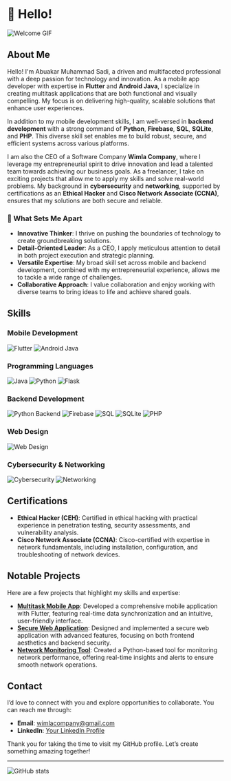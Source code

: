 # 👋 Hello!

![Welcome GIF](https://i.pinimg.com/originals/6e/a8/c6/6ea8c68dfa924bc2e6a9abe3e473087a.gif)

## About Me

Hello! I'm Abuakar Muhammad Sadi, a driven and multifaceted professional with a deep passion for technology and innovation. As a mobile app developer with expertise in **Flutter** and **Android Java**, I specialize in creating multitask applications that are both functional and visually compelling. My focus is on delivering high-quality, scalable solutions that enhance user experiences.

In addition to my mobile development skills, I am well-versed in **backend development** with a strong command of **Python**, **Firebase**, **SQL**, **SQLite**, and **PHP**. This diverse skill set enables me to build robust, secure, and efficient systems across various platforms.

I am also the CEO of a Software Company **Wimla Company**, where I leverage my entrepreneurial spirit to drive innovation and lead a talented team towards achieving our business goals. As a freelancer, I take on exciting projects that allow me to apply my skills and solve real-world problems. My background in **cybersecurity** and **networking**, supported by certifications as an **Ethical Hacker** and **Cisco Network Associate (CCNA)**, ensures that my solutions are both secure and reliable.

### 🌟 What Sets Me Apart

- **Innovative Thinker**: I thrive on pushing the boundaries of technology to create groundbreaking solutions.
- **Detail-Oriented Leader**: As a CEO, I apply meticulous attention to detail in both project execution and strategic planning.
- **Versatile Expertise**: My broad skill set across mobile and backend development, combined with my entrepreneurial experience, allows me to tackle a wide range of challenges.
- **Collaborative Approach**: I value collaboration and enjoy working with diverse teams to bring ideas to life and achieve shared goals.

## Skills

### Mobile Development

<p>
  <img src="https://img.shields.io/badge/Flutter-02569B?style=for-the-badge&logo=flutter&logoColor=white" alt="Flutter" title="Flutter" />
  <img src="https://img.shields.io/badge/Android%20Java-3DDC84?style=for-the-badge&logo=java&logoColor=white" alt="Android Java" title="Android Java" />
</p>

### Programming Languages

<p>
  <img src="https://img.shields.io/badge/Java-007396?style=for-the-badge&logo=java&logoColor=white" alt="Java" title="Java" />
  <img src="https://img.shields.io/badge/Python-306998?style=for-the-badge&logo=python&logoColor=white" alt="Python" title="Python" />
  <img src="https://img.shields.io/badge/Flask-000000?style=for-the-badge&logo=flask&logoColor=white" alt="Flask" title="Flask" />
</p>

### Backend Development

<p>
  <img src="https://img.shields.io/badge/Python%20Backend-306998?style=for-the-badge&logo=python&logoColor=white" alt="Python Backend" title="Python Backend" />
  <img src="https://img.shields.io/badge/Firebase-FFCA28?style=for-the-badge&logo=firebase&logoColor=black" alt="Firebase" title="Firebase" />
  <img src="https://img.shields.io/badge/SQL-003B57?style=for-the-badge&logo=mysql&logoColor=white" alt="SQL" title="SQL" />
  <img src="https://img.shields.io/badge/SQLite-003B57?style=for-the-badge&logo=sqlite&logoColor=white" alt="SQLite" title="SQLite" />
  <img src="https://img.shields.io/badge/PHP-777BB4?style=for-the-badge&logo=php&logoColor=white" alt="PHP" title="PHP" />
</p>

### Web Design

<p>
  <img src="https://img.shields.io/badge/Web%20Design-F7DF1C?style=for-the-badge&logo=html5&logoColor=black" alt="Web Design" title="Web Design" />
</p>

### Cybersecurity & Networking

<p>
  <img src="https://img.shields.io/badge/Cybersecurity-003C70?style=for-the-badge&logo=cisco&logoColor=white" alt="Cybersecurity" title="Cybersecurity" />
  <img src="https://img.shields.io/badge/Networking-0072C6?style=for-the-badge&logo=cisco&logoColor=white" alt="Networking" title="Networking" />
</p>

## Certifications

- **Ethical Hacker (CEH)**: Certified in ethical hacking with practical experience in penetration testing, security assessments, and vulnerability analysis.
- **Cisco Network Associate (CCNA)**: Cisco-certified with expertise in network fundamentals, including installation, configuration, and troubleshooting of network devices.

## Notable Projects

Here are a few projects that highlight my skills and expertise:

- **[Multitask Mobile App](#)**: Developed a comprehensive mobile application with Flutter, featuring real-time data synchronization and an intuitive, user-friendly interface.
- **[Secure Web Application](#)**: Designed and implemented a secure web application with advanced features, focusing on both frontend aesthetics and backend security.
- **[Network Monitoring Tool](#)**: Created a Python-based tool for monitoring network performance, offering real-time insights and alerts to ensure smooth network operations.

## Contact

I’d love to connect with you and explore opportunities to collaborate. You can reach me through:

- **Email**: [wimlacompany@gmail.com](mailto:wimlacompany@gmail.com)
- **LinkedIn**: [Your LinkedIn Profile](https://www.linkedin.com/in/your-profile/)


Thank you for taking the time to visit my GitHub profile. Let’s create something amazing together!

---

![GitHub stats](https://github-readme-stats.vercel.app/api?username=your-username&show_icons=true&hide_title=true&hide=prs&count_private=true&hide_border=true&theme=radical)
